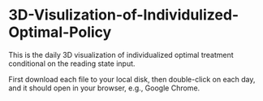 # 3D-Visulization-of-Individulized-Optimal-Policy
This is the daily 3D visualization of individualized optimal treatment conditional on the reading state input.

First download each file to your local disk, then double-click on each day, and it should open in your browser, e.g., Google Chrome.

